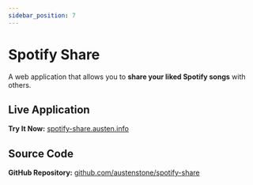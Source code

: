```yaml
---
sidebar_position: 7
---
```


# Spotify Share

A web application that allows you to **share your liked Spotify songs** with others.

## Live Application

**Try It Now:** [spotify-share.austen.info](https://spotify-share.austen.info)

## Source Code

**GitHub Repository:** [github.com/austenstone/spotify-share](https://github.com/austenstone/spotify-share)
